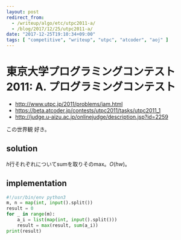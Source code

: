```yaml
---
layout: post
redirect_from:
  - /writeup/algo/etc/utpc2011-a/
  - /blog/2017/12/25/utpc2011-a/
date: "2017-12-25T19:10:34+09:00"
tags: [ "competitive", "writeup", "utpc", "atcoder", "aoj" ]
---
```


# 東京大学プログラミングコンテスト2011: A. プログラミングコンテスト

-   <http://www.utpc.jp/2011/problems/jam.html>
-   <https://beta.atcoder.jp/contests/utpc2011/tasks/utpc2011_1>
-   <http://judge.u-aizu.ac.jp/onlinejudge/description.jsp?id=2259>

この世界観 好き。

## solution

$h$行それぞれについてsumを取りそのmax。$O(hw)$。

## implementation

``` python
#!/usr/bin/env python3
m, n = map(int, input().split())
result = 0
for _ in range(m):
    a_i = list(map(int, input().split()))
    result = max(result, sum(a_i))
print(result)
```
